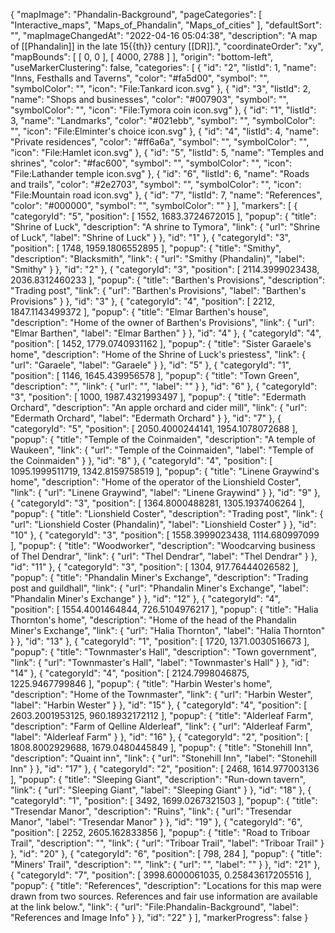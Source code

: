 {
    "mapImage": "Phandalin-Background",
    "pageCategories": [
        "Interactive_maps",
        "Maps_of_Phandalin",
        "Maps_of_cities"
    ],
    "defaultSort": "",
    "mapImageChangedAt": "2022-04-16 05:04:38",
    "description": "A map of [[Phandalin]] in the late 15{{th}} century [[DR]].",
    "coordinateOrder": "xy",
    "mapBounds": [
        [
            0,
            0
        ],
        [
            4000,
            2788
        ]
    ],
    "origin": "bottom-left",
    "useMarkerClustering": false,
    "categories": [
        {
            "id": "2",
            "listId": 1,
            "name": "Inns, Festhalls and Taverns",
            "color": "#fa5d00",
            "symbol": "",
            "symbolColor": "",
            "icon": "File:Tankard icon.svg"
        },
        {
            "id": "3",
            "listId": 2,
            "name": "Shops and businesses",
            "color": "#007903",
            "symbol": "",
            "symbolColor": "",
            "icon": "File:Tymora coin icon.svg"
        },
        {
            "id": "1",
            "listId": 3,
            "name": "Landmarks",
            "color": "#021ebb",
            "symbol": "",
            "symbolColor": "",
            "icon": "File:Elminter's choice icon.svg"
        },
        {
            "id": "4",
            "listId": 4,
            "name": "Private residences",
            "color": "#ff6a6a",
            "symbol": "",
            "symbolColor": "",
            "icon": "File:Hamlet icon.svg"
        },
        {
            "id": "5",
            "listId": 5,
            "name": "Temples and shrines",
            "color": "#fac600",
            "symbol": "",
            "symbolColor": "",
            "icon": "File:Lathander temple icon.svg"
        },
        {
            "id": "6",
            "listId": 6,
            "name": "Roads and trails",
            "color": "#2e2703",
            "symbol": "",
            "symbolColor": "",
            "icon": "File:Mountain road icon.svg"
        },
        {
            "id": "7",
            "listId": 7,
            "name": "References",
            "color": "#000000",
            "symbol": "",
            "symbolColor": ""
        }
    ],
    "markers": [
        {
            "categoryId": "5",
            "position": [
                1552,
                1683.3724672015
            ],
            "popup": {
                "title": "Shrine of Luck",
                "description": "A shrine to Tymora",
                "link": {
                    "url": "Shrine of Luck",
                    "label": "Shrine of Luck"
                }
            },
            "id": "1"
        },
        {
            "categoryId": "3",
            "position": [
                1748,
                1959.1806552895
            ],
            "popup": {
                "title": "Smithy",
                "description": "Blacksmith",
                "link": {
                    "url": "Smithy (Phandalin)",
                    "label": "Smithy"
                }
            },
            "id": "2"
        },
        {
            "categoryId": "3",
            "position": [
                2114.3999023438,
                2036.8312460233
            ],
            "popup": {
                "title": "Barthen's Provisions",
                "description": "Trading post",
                "link": {
                    "url": "Barthen's Provisions",
                    "label": "Barthen's Provisions"
                }
            },
            "id": "3"
        },
        {
            "categoryId": "4",
            "position": [
                2212,
                1847.1143499372
            ],
            "popup": {
                "title": "Elmar Barthen's house",
                "description": "Home of the owner of Barthen's Provisions",
                "link": {
                    "url": "Elmar Barthen",
                    "label": "Elmar Barthen"
                }
            },
            "id": "4"
        },
        {
            "categoryId": "4",
            "position": [
                1452,
                1779.0740931162
            ],
            "popup": {
                "title": "Sister Garaele's home",
                "description": "Home of the Shrine of Luck's priestess",
                "link": {
                    "url": "Garaele",
                    "label": "Garaele"
                }
            },
            "id": "5"
        },
        {
            "categoryId": "1",
            "position": [
                1146,
                1645.439956578
            ],
            "popup": {
                "title": "Town Green",
                "description": "",
                "link": {
                    "url": "",
                    "label": ""
                }
            },
            "id": "6"
        },
        {
            "categoryId": "3",
            "position": [
                1000,
                1987.4321993497
            ],
            "popup": {
                "title": "Edermath Orchard",
                "description": "An apple orchard and cider mill",
                "link": {
                    "url": "Edermath Orchard",
                    "label": "Edermath Orchard"
                }
            },
            "id": "7"
        },
        {
            "categoryId": "5",
            "position": [
                2050.4000244141,
                1954.1078072688
            ],
            "popup": {
                "title": "Temple of the Coinmaiden",
                "description": "A temple of Waukeen",
                "link": {
                    "url": "Temple of the Coinmaiden",
                    "label": "Temple of the Coinmaiden"
                }
            },
            "id": "8"
        },
        {
            "categoryId": "4",
            "position": [
                1095.1999511719,
                1342.8159758519
            ],
            "popup": {
                "title": "Linene Graywind's home",
                "description": "Home of the operator of the Lionshield Coster",
                "link": {
                    "url": "Linene Graywind",
                    "label": "Linene Graywind"
                }
            },
            "id": "9"
        },
        {
            "categoryId": "3",
            "position": [
                1364.8000488281,
                1305.1937406264
            ],
            "popup": {
                "title": "Lionshield Coster",
                "description": "Trading post",
                "link": {
                    "url": "Lionshield Coster (Phandalin)",
                    "label": "Lionshield Coster"
                }
            },
            "id": "10"
        },
        {
            "categoryId": "3",
            "position": [
                1558.3999023438,
                1114.680997099
            ],
            "popup": {
                "title": "Woodworker",
                "description": "Woodcarving business of Thel Dendrar",
                "link": {
                    "url": "Thel Dendrar",
                    "label": "Thel Dendrar"
                }
            },
            "id": "11"
        },
        {
            "categoryId": "3",
            "position": [
                1304,
                917.76444026582
            ],
            "popup": {
                "title": "Phandalin Miner's Exchange",
                "description": "Trading post and guildhall",
                "link": {
                    "url": "Phandalin Miner's Exchange",
                    "label": "Phandalin Miner's Exchange"
                }
            },
            "id": "12"
        },
        {
            "categoryId": "4",
            "position": [
                1554.4001464844,
                726.5104976217
            ],
            "popup": {
                "title": "Halia Thornton's home",
                "description": "Home of the head of the Phandalin Miner's Exchange",
                "link": {
                    "url": "Halia Thornton",
                    "label": "Halia Thornton"
                }
            },
            "id": "13"
        },
        {
            "categoryId": "1",
            "position": [
                1720,
                1371.0030516673
            ],
            "popup": {
                "title": "Townmaster's Hall",
                "description": "Town government",
                "link": {
                    "url": "Townmaster's Hall",
                    "label": "Townmaster's Hall"
                }
            },
            "id": "14"
        },
        {
            "categoryId": "4",
            "position": [
                2124.7998046875,
                1225.9467799846
            ],
            "popup": {
                "title": "Harbin Wester's home",
                "description": "Home of the Townmaster",
                "link": {
                    "url": "Harbin Wester",
                    "label": "Harbin Wester"
                }
            },
            "id": "15"
        },
        {
            "categoryId": "4",
            "position": [
                2603.2001953125,
                960.18932172112
            ],
            "popup": {
                "title": "Alderleaf Farm",
                "description": "Farm of Qelline Alderleaf",
                "link": {
                    "url": "Alderleaf Farm",
                    "label": "Alderleaf Farm"
                }
            },
            "id": "16"
        },
        {
            "categoryId": "2",
            "position": [
                1808.8002929688,
                1679.0480445849
            ],
            "popup": {
                "title": "Stonehill Inn",
                "description": "Quaint inn",
                "link": {
                    "url": "Stonehill Inn",
                    "label": "Stonehill Inn"
                }
            },
            "id": "17"
        },
        {
            "categoryId": "2",
            "position": [
                2468,
                1614.977003136
            ],
            "popup": {
                "title": "Sleeping Giant",
                "description": "Run-down tavern",
                "link": {
                    "url": "Sleeping Giant",
                    "label": "Sleeping Giant"
                }
            },
            "id": "18"
        },
        {
            "categoryId": "1",
            "position": [
                3492,
                1699.0267321503
            ],
            "popup": {
                "title": "Tresendar Manor",
                "description": "Ruins",
                "link": {
                    "url": "Tresendar Manor",
                    "label": "Tresendar Manor"
                }
            },
            "id": "19"
        },
        {
            "categoryId": "6",
            "position": [
                2252,
                2605.162833856
            ],
            "popup": {
                "title": "Road to Triboar Trail",
                "description": "",
                "link": {
                    "url": "Triboar Trail",
                    "label": "Triboar Trail"
                }
            },
            "id": "20"
        },
        {
            "categoryId": "6",
            "position": [
                798,
                284
            ],
            "popup": {
                "title": "Miners' Trail",
                "description": "",
                "link": {
                    "url": "",
                    "label": ""
                }
            },
            "id": "21"
        },
        {
            "categoryId": "7",
            "position": [
                3998.6000061035,
                0.25843617205516
            ],
            "popup": {
                "title": "References",
                "description": "Locations for this map were drawn from two sources. References and fair use information are available at the link below.",
                "link": {
                    "url": "File:Phandalin-Background",
                    "label": "References and Image Info"
                }
            },
            "id": "22"
        }
    ],
    "markerProgress": false
}
